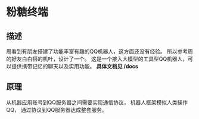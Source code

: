 # 粉糖终端


## 描述
周看到有朋友搭建了功能丰富有趣的QQ机器人，这方面还没有经验。
所以参考周的好友白白搭的机叶，设计了一个。
这是一个接入大模型的工具型QQ机器人，可以提供携带记忆的聊天以及实用功能。
**具体文档见 /docs**


## 原理
从机器应用账号到QQ服务器之间需要实现通信协议，
机器人框架模拟人类操作QQ，
通过协议到QQ服务器达成整套服务。
